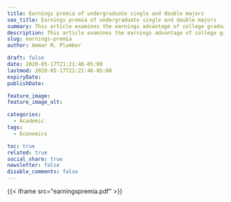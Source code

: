 ```yaml
---
title: Earnings premia of undergraduate single and double majors
seo_title: Earnings premia of undergraduate single and double majors
summary: This article examines the earnings advantage of college graduates with various major combinations over eleven years.
description: This article examines the earnings advantage of college graduates with various major combinations over eleven years.
slug: earnings-premia
author: Ammar M. Plumber

draft: false
date: 2020-05-17T21:21:46-05:00
lastmod: 2020-05-17T21:21:46-05:00
expiryDate: 
publishDate: 

feature_image: 
feature_image_alt: 

categories:
  - Academic
tags:
  - Economics

toc: true
related: true
social_share: true
newsletter: false
disable_comments: false
---
```

{{< iframe src="earningspremia.pdf" >}}
